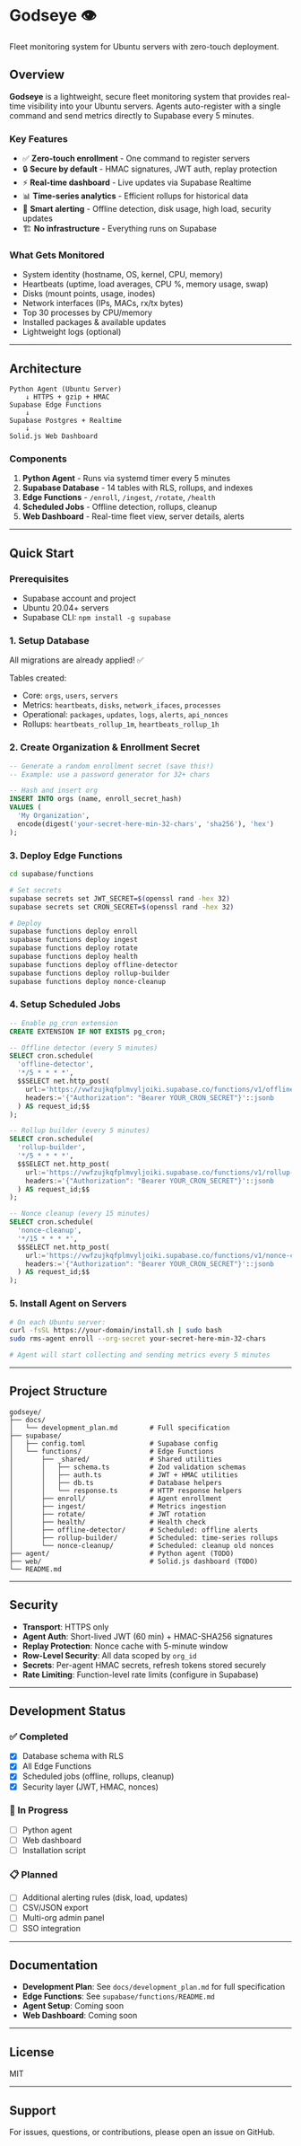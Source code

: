 # Godseye 👁️

Fleet monitoring system for Ubuntu servers with zero-touch deployment.

## Overview

**Godseye** is a lightweight, secure fleet monitoring system that provides real-time visibility into your Ubuntu servers. Agents auto-register with a single command and send metrics directly to Supabase every 5 minutes.

### Key Features

- ✅ **Zero-touch enrollment** - One command to register servers
- 🔒 **Secure by default** - HMAC signatures, JWT auth, replay protection
- ⚡ **Real-time dashboard** - Live updates via Supabase Realtime
- 📊 **Time-series analytics** - Efficient rollups for historical data
- 🚨 **Smart alerting** - Offline detection, disk usage, high load, security updates
- 🏗️ **No infrastructure** - Everything runs on Supabase

### What Gets Monitored

- System identity (hostname, OS, kernel, CPU, memory)
- Heartbeats (uptime, load averages, CPU %, memory usage, swap)
- Disks (mount points, usage, inodes)
- Network interfaces (IPs, MACs, rx/tx bytes)
- Top 30 processes by CPU/memory
- Installed packages & available updates
- Lightweight logs (optional)

---

## Architecture

```
Python Agent (Ubuntu Server)
    ↓ HTTPS + gzip + HMAC
Supabase Edge Functions
    ↓
Supabase Postgres + Realtime
    ↓
Solid.js Web Dashboard
```

### Components

1. **Python Agent** - Runs via systemd timer every 5 minutes
2. **Supabase Database** - 14 tables with RLS, rollups, and indexes
3. **Edge Functions** - `/enroll`, `/ingest`, `/rotate`, `/health`
4. **Scheduled Jobs** - Offline detection, rollups, cleanup
5. **Web Dashboard** - Real-time fleet view, server details, alerts

---

## Quick Start

### Prerequisites

- Supabase account and project
- Ubuntu 20.04+ servers
- Supabase CLI: `npm install -g supabase`

### 1. Setup Database

All migrations are already applied! ✅

Tables created:
- Core: `orgs`, `users`, `servers`
- Metrics: `heartbeats`, `disks`, `network_ifaces`, `processes`
- Operational: `packages`, `updates`, `logs`, `alerts`, `api_nonces`
- Rollups: `heartbeats_rollup_1m`, `heartbeats_rollup_1h`

### 2. Create Organization & Enrollment Secret

```sql
-- Generate a random enrollment secret (save this!)
-- Example: use a password generator for 32+ chars

-- Hash and insert org
INSERT INTO orgs (name, enroll_secret_hash)
VALUES (
  'My Organization',
  encode(digest('your-secret-here-min-32-chars', 'sha256'), 'hex')
);
```

### 3. Deploy Edge Functions

```bash
cd supabase/functions

# Set secrets
supabase secrets set JWT_SECRET=$(openssl rand -hex 32)
supabase secrets set CRON_SECRET=$(openssl rand -hex 32)

# Deploy
supabase functions deploy enroll
supabase functions deploy ingest
supabase functions deploy rotate
supabase functions deploy health
supabase functions deploy offline-detector
supabase functions deploy rollup-builder
supabase functions deploy nonce-cleanup
```

### 4. Setup Scheduled Jobs

```sql
-- Enable pg_cron extension
CREATE EXTENSION IF NOT EXISTS pg_cron;

-- Offline detector (every 5 minutes)
SELECT cron.schedule(
  'offline-detector',
  '*/5 * * * *',
  $$SELECT net.http_post(
    url:='https://vwfzujkqfplmvyljoiki.supabase.co/functions/v1/offline-detector',
    headers:='{"Authorization": "Bearer YOUR_CRON_SECRET"}'::jsonb
  ) AS request_id;$$
);

-- Rollup builder (every 5 minutes)
SELECT cron.schedule(
  'rollup-builder',
  '*/5 * * * *',
  $$SELECT net.http_post(
    url:='https://vwfzujkqfplmvyljoiki.supabase.co/functions/v1/rollup-builder',
    headers:='{"Authorization": "Bearer YOUR_CRON_SECRET"}'::jsonb
  ) AS request_id;$$
);

-- Nonce cleanup (every 15 minutes)
SELECT cron.schedule(
  'nonce-cleanup',
  '*/15 * * * *',
  $$SELECT net.http_post(
    url:='https://vwfzujkqfplmvyljoiki.supabase.co/functions/v1/nonce-cleanup',
    headers:='{"Authorization": "Bearer YOUR_CRON_SECRET"}'::jsonb
  ) AS request_id;$$
);
```

### 5. Install Agent on Servers

```bash
# On each Ubuntu server:
curl -fsSL https://your-domain/install.sh | sudo bash
sudo rms-agent enroll --org-secret your-secret-here-min-32-chars

# Agent will start collecting and sending metrics every 5 minutes
```

---

## Project Structure

```
godseye/
├── docs/
│   └── development_plan.md        # Full specification
├── supabase/
│   ├── config.toml                # Supabase config
│   └── functions/                 # Edge Functions
│       ├── _shared/               # Shared utilities
│       │   ├── schema.ts          # Zod validation schemas
│       │   ├── auth.ts            # JWT + HMAC utilities
│       │   ├── db.ts              # Database helpers
│       │   └── response.ts        # HTTP response helpers
│       ├── enroll/                # Agent enrollment
│       ├── ingest/                # Metrics ingestion
│       ├── rotate/                # JWT rotation
│       ├── health/                # Health check
│       ├── offline-detector/      # Scheduled: offline alerts
│       ├── rollup-builder/        # Scheduled: time-series rollups
│       └── nonce-cleanup/         # Scheduled: cleanup old nonces
├── agent/                         # Python agent (TODO)
├── web/                           # Solid.js dashboard (TODO)
└── README.md
```

---

## Security

- **Transport**: HTTPS only
- **Agent Auth**: Short-lived JWT (60 min) + HMAC-SHA256 signatures
- **Replay Protection**: Nonce cache with 5-minute window
- **Row-Level Security**: All data scoped by `org_id`
- **Secrets**: Per-agent HMAC secrets, refresh tokens stored securely
- **Rate Limiting**: Function-level rate limits (configure in Supabase)

---

## Development Status

### ✅ Completed
- [x] Database schema with RLS
- [x] All Edge Functions
- [x] Scheduled jobs (offline, rollups, cleanup)
- [x] Security layer (JWT, HMAC, nonces)

### 🚧 In Progress
- [ ] Python agent
- [ ] Web dashboard
- [ ] Installation script

### 📋 Planned
- [ ] Additional alerting rules (disk, load, updates)
- [ ] CSV/JSON export
- [ ] Multi-org admin panel
- [ ] SSO integration

---

## Documentation

- **Development Plan**: See `docs/development_plan.md` for full specification
- **Edge Functions**: See `supabase/functions/README.md`
- **Agent Setup**: Coming soon
- **Web Dashboard**: Coming soon

---

## License

MIT

---

## Support

For issues, questions, or contributions, please open an issue on GitHub.

